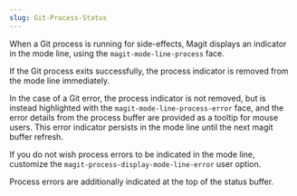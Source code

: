 ```yaml
---
slug: Git-Process-Status
---
```


When a Git process is running for side-effects, Magit displays an indicator in the mode line, using the `magit-mode-line-process` face.

If the Git process exits successfully, the process indicator is removed from the mode line immediately.

In the case of a Git error, the process indicator is not removed, but is instead highlighted with the `magit-mode-line-process-error` face, and the error details from the process buffer are provided as a tooltip for mouse users. This error indicator persists in the mode line until the next magit buffer refresh.

If you do not wish process errors to be indicated in the mode line, customize the `magit-process-display-mode-line-error` user option.

Process errors are additionally indicated at the top of the status buffer.
